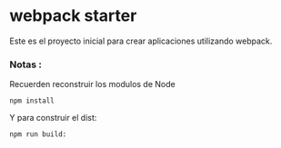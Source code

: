 # webpack starter

Este es el proyecto inicial para crear aplicaciones utilizando webpack.

### Notas :

Recuerden reconstruir los modulos de Node
```
npm install
```
Y para construir el dist:
```
npm run build:
``` 